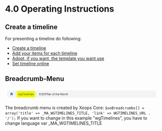 # 4.0 Operating Instructions

## Create a timeline
For presenting a timeline do following:  
* [Create a timeline](2admin_timelines.md)
* [Add your items for each timeline](2admin_items.md)
* [Adopt, if you want, the template you want use](2admin_templates.md)
* [Set timeline online](2admin_timelines.md)

## Breadcrumb-Menu
![](./assets/4breadcrumb.png)

The breadcrumb menu is created by Xoops Core:
`$xoBreadcrumbs[] = array('title' => _MA_WGTIMELINES_TITLE, 'link' => WGTIMELINES_URL . '/');`
If you want to change in this example "wgTimelines", you have to change language var _MA_WGTIMELINES_TITLE 